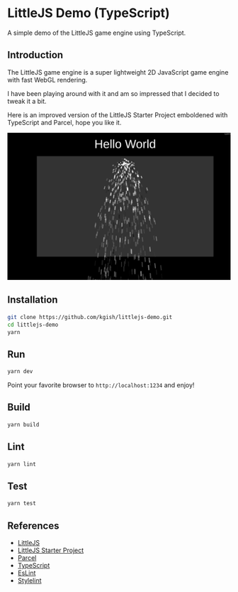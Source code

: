 # LittleJS Demo (TypeScript)

A simple demo of the LittleJS game engine using TypeScript.

## Introduction

The LittleJS game engine is a super lightweight 2D JavaScript game engine with fast WebGL rendering. 

I have been playing around with it and am so impressed that I decided to tweak it a bit.

Here is an improved version of the LittleJS Starter Project emboldened with TypeScript and Parcel, hope you like it.

![](images/screenshot.png)

## Installation

```bash
git clone https://github.com/kgish/littlejs-demo.git
cd littlejs-demo
yarn
```

## Run

```bash
yarn dev
```

Point your favorite browser to `http://localhost:1234` and enjoy!

## Build

```bash
yarn build
```

## Lint

```bash
yarn lint
```

## Test

```bash
yarn test
```

## References

* [LittleJS](https://killedbyapixel.github.io/LittleJS/docs/)
* [LittleJS Starter Project](https://github.com/KilledByAPixel/LittleJS/blob/main/game.js)
* [Parcel](https://parceljs.org)
* [TypeScript](https://www.typescriptlang.org)
* [EsLint](https://eslint.org)
* [Stylelint](https://stylelint.io)

